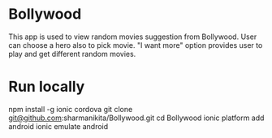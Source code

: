 # Bollywood

This app is used to view random movies suggestion from Bollywood. 
User can choose a hero also to pick movie.
"I want more" option provides user to play and get different random movies.

# Run locally

npm install -g ionic cordova
git clone git@github.com:sharmanikita/Bollywood.git
cd Bollywood
ionic platform add android
ionic emulate android
